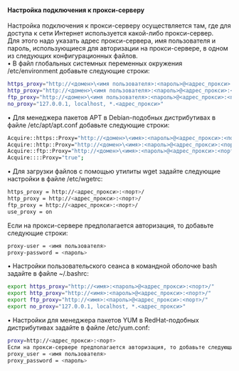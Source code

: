 #### Настройка подключения к прокси-серверу
Настройка подключения к прокси-серверу осуществляется там, где для доступа к сети Интернет используется какой-либо прокси-сервер.<br>Для этого надо указать адрес прокси-сервера, имя пользователя и пароль, использующиеся для авторизации на прокси-сервере, в одном из следующих конфигурационных файлов.<br>
•	В файл глобальных системных переменных окружения /etc/environment добавьте следующие строки:
```bash
https_proxy="http://<домен>\<имя пользователя>:<пароль>@<адрес_прокси>:<порт>/"
http_proxy="http://<домен>\<имя пользователя>:<пароль>@<адрес_прокси>:<порт>/"
ftp_proxy="http://<домен>\<имя пользователя>:<пароль>@<адрес_прокси>:<порт>/"
no_proxy="127.0.0.1, localhost, *.<адрес_прокси>"
```

•	Для менеджера пакетов APT в Debian-подобных дистрибутивах в файле /etc/apt/apt.conf добавьте следующие строки:
```bash
Acquire::https::Proxy="http://<домен>\<имя>:<пароль>@<адрес_прокси>:<порт>/";
Acquire::http::Proxy="http://<домен>\<имя>:<пароль>@<адрес_прокси>:<порт>/";
Acquire::ftp::Proxy="http://<домен>\<имя>:<пароль>@<адрес_прокси>:<порт>/";
Acquire::::Proxy="true";
```

•	Для загрузки файлов с помощью утилиты wget задайте следующие настройки в файле /etc/wgetrc:
```bash
https_proxy = http://<адрес_прокси>:<порт>/
http_proxy = http://<адрес_прокси>:<порт>/
ftp_proxy = http://<адрес_прокси>:<порт>/
use_proxy = on
```

Если на прокси-сервере предполагается авторизация, то добавьте следующие строки:
```bash
proxy-user = <имя пользователя>
proxy-password = <пароль>
```

•	Настройки пользовательского сеанса в командной оболочке bash задайте в файле ~/.bashrc:
```bash
export https_proxy="http://<имя>:<пароль>@<адрес_прокси>:<порт>/"
export http_proxy="http://<имя>:<пароль>@<адрес_прокси>:<порт>/"
export ftp_proxy="http://<имя>:<пароль>@<адрес_прокси>:<порт>/"
export no_proxy="127.0.0.1, localhost, *.<адрес_прокси>"
```

•	Настройки для менеджера пакетов YUM в RedHat-подобных дистрибутивах задайте в файле /etc/yum.conf:
```bash
proxy=http://<адрес_прокси>:<порт>
Если на прокси-сервере предполагается авторизация, то добавьте следующие строки:
proxy_user = <имя пользователя>
proxy_password = <пароль>
```
